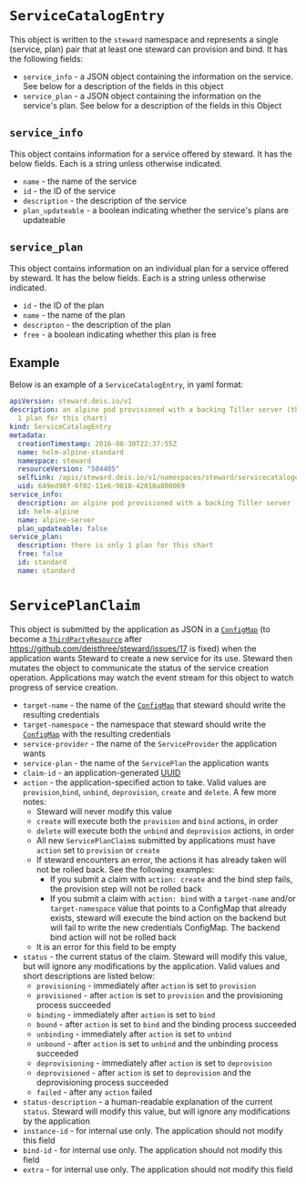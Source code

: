 # `ServiceCatalogEntry`

This object is written to the `steward` namespace and represents a single (service, plan) pair that at least one steward can provision and bind. It has the following fields:

- `service_info` - a JSON object containing the information on the service. See below for a description of the fields in this object
- `service_plan` - a JSON object containing the information on the service's plan. See below for a description of the fields in this Object

## `service_info`

This object contains information for a service offered by steward. It has the below fields. Each is a string unless otherwise indicated.

- `name` - the name of the service
- `id` - the ID of the service
- `description` - the description of the service
- `plan_updateable` - a boolean indicating whether the service's plans are updateable

## `service_plan`

This object contains information on an individual plan for a service offered by steward. It has the below fields. Each is a string unless otherwise indicated.

- `id` - the ID of the plan
- `name` - the name of the plan
- `descripton` - the description of the plan
- `free` - a boolean indicating whether this plan is free

## Example

Below is an example of a `ServiceCatalogEntry`, in yaml format:

```yaml
apiVersion: steward.deis.io/v1
description: an alpine pod provisioned with a backing Tiller server (there is only
  1 plan for this chart)
kind: ServiceCatalogEntry
metadata:
  creationTimestamp: 2016-08-30T22:37:55Z
  name: helm-alpine-standard
  namespace: steward
  resourceVersion: "504405"
  selfLink: /apis/steward.deis.io/v1/namespaces/steward/servicecatalogentries/helm-alpine-standard
  uid: 649ed98f-6f02-11e6-9018-42010a800069
service_info:
  description: an alpine pod provisioned with a backing Tiller server
  id: helm-alpine
  name: alpine-server
  plan_updateable: false
service_plan:
  description: there is only 1 plan for this chart
  free: false
  id: standard
  name: standard
```

# `ServicePlanClaim`

This object is submitted by the application as JSON in a [`ConfigMap`][configMap] (to become a [`ThirdPartyResource`][3pr] after https://github.com/deisthree/steward/issues/17 is fixed) when the application wants Steward to create a new service for its use. Steward then mutates the object to communicate the status of the service creation operation. Applications may watch the event stream for this object to watch progress of service creation.

- `target-name` - the name of the [`ConfigMap`][configMap] that steward should write the resulting credentials
- `target-namespace` - the namespace that steward should write the [`ConfigMap`][configMap] with the resulting credentials
- `service-provider` - the name of the `ServiceProvider` the application wants
- `service-plan` - the name of the `ServicePlan` the application wants
- `claim-id` - an application-generated [UUID][uuid]
- `action` - the application-specified action to take. Valid values are `provision`,`bind`, `unbind`, `deprovision`, `create` and `delete`. A few more notes:
  - Steward will never modify this value
  - `create` will execute both the `provision` and `bind` actions, in order
  - `delete` will execute both the `unbind` and `deprovision` actions, in order
  - All new `ServicePlanClaim`s submitted by applications must have `action` set to `provision` or `create`
  - If steward encounters an error, the actions it has already taken will not be rolled back. See the following examples:
    - If you submit a claim with `action: create` and the bind step fails, the provision step will not be rolled back
    - If you submit a claim with `action: bind` with a `target-name` and/or `target-namespace` value that points to a ConfigMap that already exists, steward will execute the bind action on the backend but will fail to write the new credentials ConfigMap. The backend bind action will not be rolled back
  - It is an error for this field to be empty
- `status` - the current status of the claim. Steward will modify this value, but will ignore any modifications by the application. Valid values and short descriptions are listed below:
  - `provisioning` - immediately after `action` is set to `provision`
  - `provisioned` - after `action` is set to `provision` and the provisioning process succeeded
  - `binding` - immediately after `action` is set to `bind`
  - `bound` - after `action` is set to `bind` and the binding process succeeded
  - `unbinding` - immediately after `action` is set to `unbind`
  - `unbound` - after `action` is set to `unbind` and the unbinding process succeeded
  - `deprovisioning` - immediately after `action` is set to `deprovision`
  - `deprovisioned` - after `action` is set to `deprovision` and the deprovisioning process succeeded
  - `failed` - after any `action` failed
- `status-description` - a human-readable explanation of the current `status`. Steward will modify this value, but will ignore any modifications by the application
- `instance-id` - for internal use only. The application should not modify this field
- `bind-id` - for internal use only. The application should not modify this field
- `extra` - for internal use only. The application should not modify this field

[3pr]: https://github.com/kubernetes/kubernetes/blob/master/docs/design/extending-api.md
[uuid]: https://tools.ietf.org/html/rfc4122
[configMap]: http://kubernetes.io/docs/user-guide/configmap/
